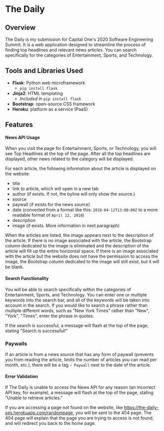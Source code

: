 # The Daily

## Overview
The Daily is my submission for Capital One's 2020 Software Engineering Summit. It is a web application designed to streamline the process of finding top headlines and relevant news articles. You can search specifically for the categories of Entertainment, Sports, and Technology.

## Tools and Libraries Used
- **Flask**: Python web microframework
  - `pip install flask`
- **Jinja2**: HTML templating
  - *Included in* `pip install flask`
- **Bootstrap**: open-source CSS framework
- **Heroku**: platform as a service (PaaS)

## Features

#### News API Usage
When you visit the page for Entertainment, Sports, or Technology, you will see Top Headlines at the top of the page. After all the top headlines are displayed, other news related to the category will be displayed.

For each article, the following information about the article is displayed on the website:
- title
- link to article, which will open in a new tab
- author (if exists. If not, the byline will only show the source.)
- source
- paywall (if exists for the news source)
- date (converted from a format like this: `2018-04-12T13:00:00Z` to a more readable format of `April 12, 2018`)
- description
- image (if exists. More information in next paragraph)

When the articles are listed, the image appears next to the description of the article. If there is no image associated with the article, the Bootstrap column dedicated to the image is eliminated and the description of the article will fill up the entire horizontal space. If there is an image associated with the article but the website does not have the permission to access the image, the Bootstrap column dedicated to the image will still exist, but it will be blank.

#### Search Functionality
You will be able to search specifically within the categories of Entertainment, Sports, and Technology. You can enter one or multiple keywords into the search bar, and all of the keywords will be taken into account in the search. If you would like to search a phrase rather than multiple different words, such as "New York Times" rather than "New", "York", "Times", enter the phrase in quotes.

If the search is successful, a message will flash at the top of the page, stating "Search is successful!"

### Paywalls
If an article is from a news source that has any form of paywall (prevents you from reading the article, limits the number of articles you can read per month, etc.), there will be a tag `✓ Paywall` next to the date of the article.

#### Error Validation
If The Daily is unable to access the News API for any reason (an incorrect API key, for example), a message will flash at the top of the page, stating "Unable to retrieve articles."

If you are accessing a page not found on the website, like https://the-daily-ses.herokuapp.com/randompage, you will be sent to the 404 page. The 404 page will explain that the page you are trying to access is not found, and will redirect you back to the home page.
